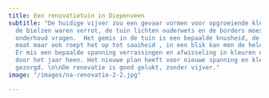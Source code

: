 ```yaml
---
title: Een renovatietuin in Diepenveen
subtitle: "De huidige vijver zou een gevaar vormen voor opgroeiende klein kinderen,
  de bielzen waren verrot, de tuin lichten ouderwets en de borders moesten niet teveel
  onderhoud vragen.  Het gemis in de tuin is een bepaalde knusheid, de menselijke
  maat maar ook roept het op tot saaiheid , in een blik kan men de hele tuin overzien.
  Er mis een bepaalde spanning verrassingen en afwisseling in kleuren en bladtexturen
  door het jaar heen. Het nieuwe plan heeft voor nieuwe spanning en kleur en afwisseling
  gezorgd. \n\nDe renovatie is goed gelukt, zonder vijver."
image: "/images/na-renovatie-2-2.jpg"

---
```

